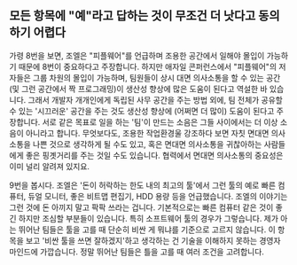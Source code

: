 ## 모든 항목에 "예"라고 답하는 것이 무조건 더 낫다고 동의하기 어렵다
가령 8번을 보면, 조엘은 "피플웨어"를 언급하며 조용한 공간에서 일해야 몰입이 가능하기 때문에 8번이 중요하다고 주장합니다. 하지만 애자일 콘퍼런스에서 "피플웨어"의 저자들은 그룹 차원의 몰입이 가능하며, 팀원들이 상시 대면 의사소통을 할 수 있는 공간(및 그런 공간에서 짝 프로그래밍)이 생산성 향상에 많은 도움이 된다고 역설한 바 있습니다. 그래서 개발자 개개인에게 독립된 사무 공간을 주는 방법 외에, 팀 전체가 공유할 수 있는 '시끄러운' 공간을 주는 것도 생산성 향상에 (어쩌면 더 많이) 도움이 된다고 주장합니다. 서로 같은 목표로 일을 하는 '팀'이 만드는 소음은 그들 사이에서는 더 이상 소음이 아니라고 합니다. 무엇보다도, 조용한 작업환경울 강조하다 보면 자칫 면대면 의사소통을 나쁜 것으로 생각하게 될 수도 있고, 혹은 면대면 의사소통을 귀찮아하는 사람들에게 좋은 핑곗거리를 주는 것일 수도 있습니다. 협력에서 면대면 의사소통의 중요성은 이미 널리 알려져 있지요.

9번을 봅시다. 조엘은 '돈이 허락하는 한도 내의 최고의 툴'에서 그런 툴의 예로 빠른 컴퓨터, 듀얼 모니터, 좋은 비트맵 편집기, HDD 용량 등을 언급했습니다. 조엘의 이야기는 그런 것에 돈 아끼지 말고 팍팍 쓰라는 겁니다. 기본적으로는 빠른 컴퓨터 같은 것이 좋긴 하지만 조심할 부분들이 있습니다. 특히 소프트웨어 툴의 경우가 그렇습니다. 제가 아는 뛰어난 팀들은 툴을 고를 때 단순히 비싼 게 뭐냐를 기준으로 고르지 않습니다. 이 항목을 보고 '비싼 툴을 쓰면 잘하겠지'하고 생각하는 건 기술을 이해하지 못하는 경영자 마인드에 가깝습니다. 정말 뛰어난 팀들은 틀을 고를 때 여러 조건을 고려합니다.